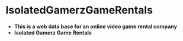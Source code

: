 # IsolatedGamerzGameRentals


* <b>This is a web data base for an online video game rental company </b>
* <b>Isolated Gamerz Game Rentals</b> 
